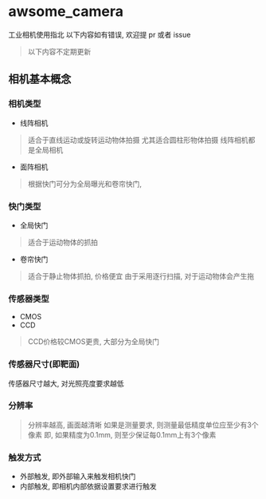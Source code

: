 # awsome_camera
工业相机使用指北
以下内容如有错误, 欢迎提 pr 或者 issue
> 以下内容不定期更新
## 相机基本概念

### 相机类型
- 线阵相机
> 适合于直线运动或旋转运动物体拍摄
> 尤其适合圆柱形物体拍摄
> 线阵相机都是全局相机
- 面阵相机
> 根据快门可分为全局曝光和卷帘快门, 


### 快门类型
- 全局快门
> 适合于运动物体的抓拍
- 卷帘快门
> 适合于静止物体抓拍, 价格便宜
> 由于采用逐行扫描, 对于运动物体会产生拖

### 传感器类型
- CMOS
- CCD
> CCD价格较CMOS更贵, 大部分为全局快门

### 传感器尺寸(即靶面)
传感器尺寸越大, 对光照亮度要求越低

### 分辨率
> 分辨率越高, 画面越清晰
> 如果是测量要求, 则测量最低精度单位应至少有3个像素
> 即, 如果精度为0.1mm, 则至少保证每0.1mm上有3个像素

### 触发方式
- 外部触发, 即外部输入来触发相机快门
- 内部触发, 即相机内部依据设置要求进行触发

